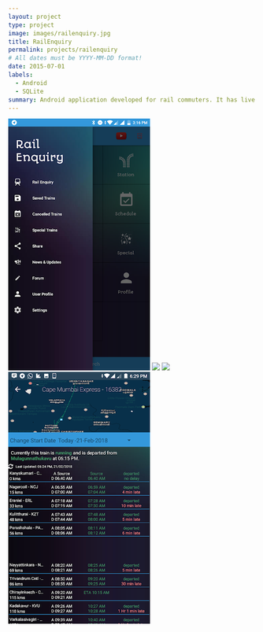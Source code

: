 ```yaml
---
layout: project
type: project
image: images/railenquiry.jpg
title: RailEnquiry
permalink: projects/railenquiry
# All dates must be YYYY-MM-DD format!
date: 2015-07-01
labels:
  - Android
  - SQLite
summary: Android application developed for rail commuters. It has live train tracking, trains availability, PNR status updates via notifications and different functionality and filters for easy access of information available with us..
---
```


<div class="ui small rounded images">
  <img class="ui image" src="../images/railenquiry1.png">
  <img class="ui image" src="../images/railenquiry2.jpg">
  <img class="ui image" src="../images/railenquiry3.jpg">
  <img class="ui image" src="../images/railenquiry4.png">
</div>



